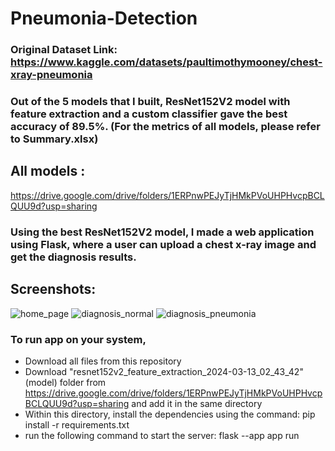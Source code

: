 # Pneumonia-Detection

### Original Dataset Link: https://www.kaggle.com/datasets/paultimothymooney/chest-xray-pneumonia 

### Out of the 5 models that I built, ResNet152V2 model with feature extraction and a custom classifier gave the best accuracy of 89.5%. (For the metrics of all models, please refer to Summary.xlsx)

## All models :

https://drive.google.com/drive/folders/1ERPnwPEJyTjHMkPVoUHPHvcpBCLQUU9d?usp=sharing

### Using the best ResNet152V2 model, I made a web application using Flask, where a user can upload a chest x-ray image and get the diagnosis results.
## Screenshots:
  ![home_page](https://github.com/chetan4151/Pneumonia-Detection/assets/80635460/b8d3d5a8-1464-43b1-867b-565557925ea7)
  ![diagnosis_normal](https://github.com/chetan4151/Pneumonia-Detection/assets/80635460/e5d12c2b-ae4e-4d9c-abb2-498b3d5512db)
  ![diagnosis_pneumonia](https://github.com/chetan4151/Pneumonia-Detection/assets/80635460/cec8cff9-2703-4a17-a200-2c2202a0f2b3)

### To run app on your system, 
- Download all files from this repository
- Download "resnet152v2_feature_extraction_2024-03-13_02_43_42" (model) folder from https://drive.google.com/drive/folders/1ERPnwPEJyTjHMkPVoUHPHvcpBCLQUU9d?usp=sharing and add it in the same directory
- Within this directory, install the dependencies using the command: pip install -r requirements.txt
- run the following command to start the server: flask --app app run


